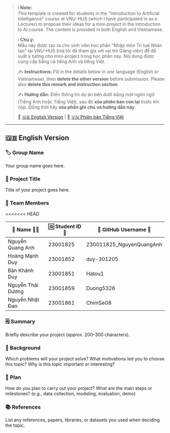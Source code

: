 > ℹ️ **Note:**  
> This template is created for students in the "Introduction to Artificial Intelligence" course at VNU-HUS (which I have participated in as a Lecturer) to propose their ideas for a mini-project in the Introduction to AI course. The content is provided in both English and Vietnamese.
>
> ℹ️ **Chú ý:**  
> Mẫu này được tạo ra cho sinh viên học phần "Nhập môn Trí tuệ Nhân tạo" tại VNU-HUS (mà tôi đã tham gia với vai trò Giảng viên) để đề xuất ý tưởng cho mini-project trong học phần này. Nội dung được cung cấp bằng cả tiếng Anh và tiếng Việt.
>
> ✍️ **Instructions:** Fill in the details below in _one_ language (English or Vietnamese), then **delete the other version** before submission. Please also **delete this remark and instruction section**.
>
> ✍️ **Hướng dẫn:** Điền thông tin dự án bên dưới bằng _một_ ngôn ngữ (Tiếng Anh hoặc Tiếng Việt), sau đó **xóa phiên bản còn lại** trước khi nộp. Đồng thời hãy **xóa phần ghi chú và hướng dẫn này**.
>
> 🔗 [🇬🇧 English Version](#-english-version) | 🔗 [🇻🇳 Phiên bản Tiếng Việt](#-phiên-bản-tiếng-việt)

---

## 🇬🇧 English Version

### 🏷️ Group Name

Your group name goes here.

### 📝 Project Title

Title of your project goes here.

### 👥 Team Members

<<<<<<< HEAD

| 👤 Name 🧑‍🎓      | 🆔 Student ID 🧾   | 🐙 GitHub Username 🔗   |
| ---------------- | ------------------- | ------------------------ |
| Nguyễn Quang Anh | 23001825            | 230011825_NguyenQuangAnh |
| Hoàng Mạnh Duy   | 23001852            | duy-301205               |
| Bàn Khánh Duy    | 23001851            | Hatou1                   |
| Nguyễn Thái Dương| 23001859            | Duong5326                |
| Nguyễn Nhật Đan  | 23001861            | ChimSe08                 |
### 🗒️ Summary

Briefly describe your project (approx. 200–300 characters).

### 🎯 Background

Which problems will your project solve? What motivations led you to choose this topic? Why is this topic important or interesting?

### 🚀 Plan

How do you plan to carry out your project? What are the main steps or milestones? (e.g., data collection, modeling, evaluation, demo)

### 📚 References

List any references, papers, libraries, or datasets you used when deciding the topic.